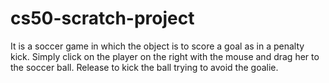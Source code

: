 # cs50-scratch-project
It is a soccer game in which the object is to score a goal as in a penalty kick. 
Simply click on the player on the right with the mouse and drag her to the soccer ball. 
Release to kick the ball trying to avoid the goalie.
